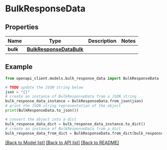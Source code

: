 # BulkResponseData


## Properties

Name | Type | Description | Notes
------------ | ------------- | ------------- | -------------
**bulk** | [**BulkResponseDataBulk**](BulkResponseDataBulk.md) |  | 

## Example

```python
from openapi_client.models.bulk_response_data import BulkResponseData

# TODO update the JSON string below
json = "{}"
# create an instance of BulkResponseData from a JSON string
bulk_response_data_instance = BulkResponseData.from_json(json)
# print the JSON string representation of the object
print(BulkResponseData.to_json())

# convert the object into a dict
bulk_response_data_dict = bulk_response_data_instance.to_dict()
# create an instance of BulkResponseData from a dict
bulk_response_data_from_dict = BulkResponseData.from_dict(bulk_response_data_dict)
```
[[Back to Model list]](../README.md#documentation-for-models) [[Back to API list]](../README.md#documentation-for-api-endpoints) [[Back to README]](../README.md)


